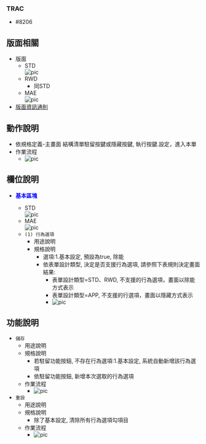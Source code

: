 ### <div id="trac">TRAC</div>
* #8206 

## <div id="behavior-layout">版面相關</div>
* 版面
    * STD</br>
        ![pic][image_button_STD]
    * RWD
        * 同STD
    * MAE</br>
        ![pic][image_button_MAE]
* [版面資訊通則][link_ruleother1]

## <div id="behavior-form-action">動作說明</div>
* 依規格定義-主畫面 結構清單駐留按鍵或隱藏按鍵, 執行按鍵.設定，進入本單
* 作業流程
    * ![pic][image_ButtonBehavior_Open]


## <div id="behavior-object-desc">欄位說明</div>
* <p id="fieldbreak1" style="color:blue;font-weight:bold">基本區塊</p>

    * STD</br>
        ![pic][image_fieldbreak1_STD]
    * MAE</br>
        ![pic][image_fieldbreak1_MAE]
    * `(1) 行為選項`    
        * 用途說明
        * 規格說明        
            * 選項:1.基本設定, 預設為true, 除能
            * 依表單設計類型, 決定是否支援行為選項, 請參照下表規則決定畫面結果:
                * 表單設計類型=STD、RWD, 不支援的行為選項，畫面以除能方式表示
                * 表單設計類型=APP, 不支援的行選項，畫面以隱藏方式表示
                * ![pic][image_ButtonBehavior_Supper]



## <div id="behavior-button-desc">功能說明</div>
* `儲存`
    * 用途說明
    * 規格說明
        * 若駐留功能按鈕, 不存在行為選項:1.基本設定, 系統自動新增該行為選項
        * 依駐留功能按鈕, 新增本次選取的行為選項
    * 作業流程
        * ![pic][image_ButtonBehavior_Save]
* `重設`
    * 用途說明
    * 規格說明
        * 除了基本設定, 清除所有行為選項勾項目
    * 作業流程
        * ![pic][image_ButtonBehavior_Reset]




<!-- 圖片 -->
[image_button_STD]:attachment/ButtonBehavior_STD.png
[image_button_MAE]:attachment/ButtonBehavior_MAE.png
[image_fieldbreak1_STD]:attachment/fieldbreak1_STD.png
[image_fieldbreak1_MAE]:attachment/fieldbreak1_MAE.png
[image_ButtonBehavior_Supper]:attachment/ButtonBehavior_Supper.png
[image_ButtonBehavior_Save]:attachment/ButtonBehavior_Save.png
[image_ButtonBehavior_Reset]:attachment/ButtonBehavior_Reset.png
[image_ButtonBehavior_Open]:attachment/ButtonBehavior_Open.png


<!-- 超連結 -->
[link_ruleother1]:/8.10.0/IDE/Specification/RulesOther/README#ruleother1 "共用通則_其它/版面資訊通則"